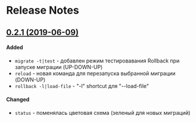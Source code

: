 # Release Notes

## [0.2.1 (2019-06-09)](https://github.com/maxim-oleinik/blade-migrations-laravel/compare/0.2.0...0.2.1)

#### Added
- `migrate -t|test` - добавлен режим тестировавания Rollback при запуске миграции (UP-DOWN-UP)
- `reload` - новая команда для перезапуска выбранной миграции (DOWN-UP)
- `rollback -l|load-file` - "-l" shortcut для "--load-file"

#### Changed
- `status` - поменялась цветовая схема (зеленый для новых миграций)
